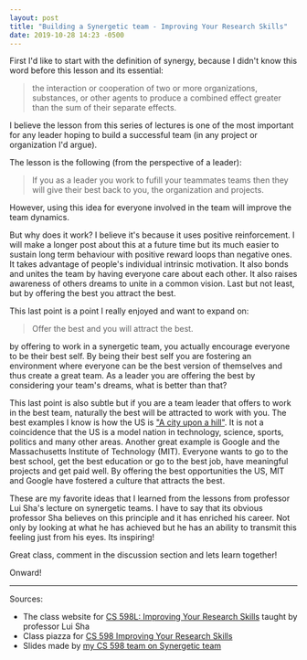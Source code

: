 ```yaml
---
layout: post
title: "Building a Synergetic team - Improving Your Research Skills"
date: 2019-10-28 14:23 -0500
---
```


First I'd like to start with the definition of synergy, because I didn't know this
word before this lesson and its essential:

> the interaction or cooperation of two or more organizations, substances, or other agents to produce a combined effect greater than the sum of their separate effects.

I believe the lesson from this series of lectures is one of the most important for any
leader hoping to build a successful team (in any project or organization I'd argue).

The lesson is the following (from the perspective of a leader):

> If you as a leader you work to fufill your teammates teams then they will
give their best back to you, the organization and projects.

However, using this idea for everyone involved in the team will improve the team dynamics.

But why does it work? I believe it's because it uses positive reinforcement.
I will make a longer post about this at a future time but its much easier to
sustain long term behaviour with positive reward loops than negative ones.
It takes advantage of people's individual intrinsic motivation.
It also bonds and unites the team by having everyone care about each other.
It also raises awareness of others dreams to unite in a common vision.
Last but not least, but by offering the best you attract the best.

This last point is a point I really enjoyed and want to expand on:

> Offer the best and you will attract the best.

by offering to work in a synergetic team, you actually encourage everyone to
be their best self.
By being their best self you are fostering an environment where everyone can
be the best version of themselves and thus create a great team.
As a leader you are offering the best by considering your team's dreams, what is
better than that?

This last point is also subtle but if you are a team leader that offers to work
in the best team, naturally the best will be attracted to work with you.
The best examples I know is how the US is ["A city upon a hill"](https://en.wikipedia.org/wiki/City_upon_a_Hill).
It is not a coincidence that the US is a model nation in technology, science, sports,
politics and many other areas.
Another great example is Google and the Massachusetts Institute of Technology (MIT).
Everyone wants to go to the best school, get the best education or go to the best
job, have meaningful projects and get paid well.
By offering the best opportunities the US, MIT and Google have fostered a culture that
attracts the best.


These are my favorite ideas that I learned from the lessons from professor
Lui Sha's lecture on synergetic teams.
I have to say that its obvious professor Sha believes on this principle and it has
enriched his career.
Not only by looking at what he has achieved but he has an ability to transmit this
feeling just from his eyes.
Its inspiring!

Great class, comment in the discussion section and lets learn together!

Onward!

----
Sources:

- The class website for [CS 598L: Improving Your Research Skills](https://wiki.illinois.edu/wiki/display/cs598lrs/Home) taught by professor
Lui Sha
- Class piazza for [CS 598 Improving Your Research Skills](https://piazza.com/class/k0zszwui9i0gg)
- Slides made by [my CS 598 team on Synergetic team](https://docs.google.com/presentation/d/1vB46nsmF8u_YPtI3iBgDe9PoX77R2TZbTlgE2am5Liw/edit?usp=sharing)
